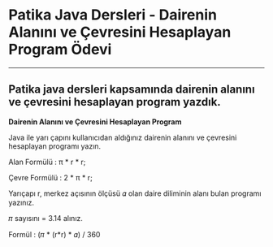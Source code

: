 # Patika Java Dersleri - Dairenin Alanını ve Çevresini Hesaplayan Program Ödevi

<hr />

## Patika java dersleri kapsamında dairenin alanını ve çevresini hesaplayan program yazdık.

**Dairenin Alanını ve Çevresini Hesaplayan Program**

Java ile yarı çapını kullanıcıdan aldığınız dairenin alanını ve çevresini hesaplayan programı yazın.

Alan Formülü : π * r * r;

Çevre Formülü : 2 * π * r;

Yarıçapı r, merkez açısının ölçüsü 𝛼 olan daire diliminin alanı bulan programı yazınız.

𝜋 sayısını = 3.14 alınız.

Formül : (𝜋 * (r*r) * 𝛼) / 360
